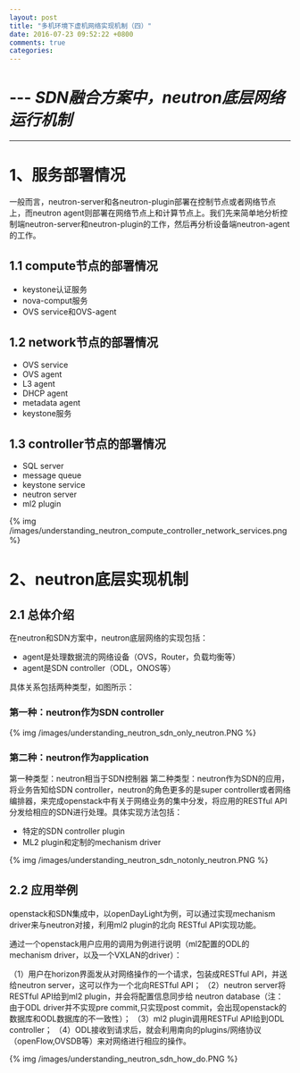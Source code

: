 ```yaml
---
layout: post
title: "多机环境下虚机网络实现机制（四）"
date: 2016-07-23 09:52:22 +0800
comments: true
categories: 
---
```


# ---  ***SDN融合方案中，neutron底层网络运行机制***
----------------------------------------------

# **1、服务部署情况**

一般而言，neutron-server和各neutron-plugin部署在控制节点或者网络节点上，而neutron agent则部署在网络节点上和计算节点上。我们先来简单地分析控制端neutron-server和neutron-plugin的工作，然后再分析设备端neutron-agent的工作。


## **1.1 compute节点的部署情况**

- keystone认证服务
- nova-comput服务
- OVS service和OVS-agent


## **1.2 network节点的部署情况**

- OVS service
- OVS agent
- L3 agent
- DHCP agent
- metadata agent
- keystone服务

## **1.3 controller节点的部署情况**

- SQL server
- message queue
- keystone service
- neutron server
- ml2 plugin




{% img /images/understanding_neutron_compute_controller_network_services.png %}


# **2、neutron底层实现机制**

## **2.1 总体介绍**

在neutron和SDN方案中，neutron底层网络的实现包括：

- agent是处理数据流的网络设备（OVS，Router，负载均衡等）
- agent是SDN controller（ODL，ONOS等）

具体关系包括两种类型，如图所示：

### **第一种：neutron作为SDN controller**

{% img /images/understanding_neutron_sdn_only_neutron.PNG %}

### **第二种：neutron作为application**

 第一种类型：neutron相当于SDN控制器
 第二种类型：neutron作为SDN的应用，将业务告知给SDN controller，neutron的角色更多的是super controller或者网络编排器，来完成openstack中有关于网络业务的集中分发，将应用的RESTful API分发给相应的SDN进行处理。具体实现方法包括：
 
 - 特定的SDN controller plugin
 - ML2 plugin和定制的mechanism driver

{% img /images/understanding_neutron_sdn_notonly_neutron.PNG %}



## **2.2 应用举例**

openstack和SDN集成中，以openDayLight为例，可以通过实现mechanism driver来与neutron对接，利用ml2 plugin的北向 RESTful API实现功能。

通过一个openstack用户应用的调用为例进行说明（ml2配置的ODL的mechanism driver，以及一个VXLAN的driver）：

（1）用户在horizon界面发从对网络操作的一个请求，包装成RESTful API，并送给neutron server，这可以作为一个北向RESTful API；
（2）neutron server将RESTful API给到ml2 plugin，并会将配置信息同步给 neutron database（注：由于ODL driver并不实现pre commit,只实现post commit，会出现openstack的数据库和ODL数据库的不一致性）；
（3）ml2 plugin调用RESTFul API给到ODL controller；
（4）ODL接收到请求后，就会利用南向的plugins/网络协议（openFlow,OVSDB等）来对网络进行相应的操作。
 
{% img /images/understanding_neutron_sdn_how_do.PNG %}



